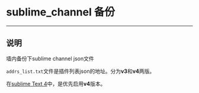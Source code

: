 
# sublime_channel 备份

---

## 说明

墙内备份下sublime channel json文件


`addrs_list.txt`文件是插件列表json的地址。分为**v3**和**v4**两版。

在[sublime Text 4]()中，是优先启用**v4**版本。

